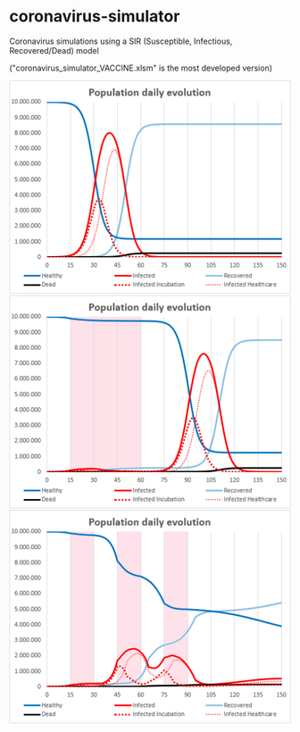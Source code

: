 # coronavirus-simulator
Coronavirus simulations using a SIR (Susceptible, Infectious, Recovered/Dead) model

("coronavirus_simulator_VACCINE.xlsm" is the most developed version)

![coronavirus-simulator](/estrategiasconfinamiento1.png)
![coronavirus-simulator](/estrategiasconfinamiento2.png)
![coronavirus-simulator](/estrategiasconfinamiento3.png)
